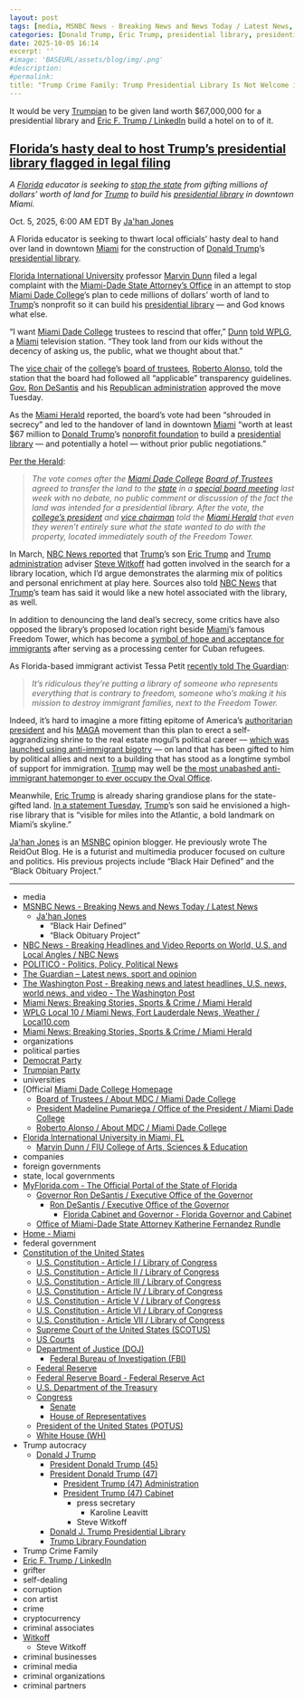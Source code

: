 ```yaml
---
layout: post
tags: [media, MSNBC News - Breaking News and News Today / Latest News, Ja’han Jones, “Black Hair Defined”, “Black Obituary Project”, NBC News - Breaking Headlines and Video Reports on World U.S. and Local Angles / NBC News, POLITICO - Politics Policy Political News, The Guardian – Latest news sport and opinion, The Washington Post - Breaking news and latest headlines U.S. news world news and video - The Washington Post, Miami News –  Breaking Stories Sports & Crime / Miami Herald, WPLG Local 10 / Miami News Fort Lauderdale News Weather / Local10.com, Miami News –  Breaking Stories Sports & Crime / Miami Herald, organizations, political parties, Democrat Party, Trumpian Party, universities, [Official Miami Dade College Homepage, Board of Trustees / About MDC / Miami Dade College, President Madeline Pumariega / Office of the President / Miami Dade College, Roberto Alonso / About MDC / Miami Dade College, Florida International University in Miami FL, Marvin Dunn / FIU College of Arts Sciences & Education, companies, foreign governments, state local governments, MyFlorida.com - The Official Portal of the State of Florida, Governor Ron DeSantis / Executive Office of the Governor, Ron DeSantis / Executive Office of the Governor, Florida Cabinet and Governor - Florida Governor and Cabinet, Office of Miami-Dade State Attorney Katherine Fernandez Rundle, Home - Miami, federal government, Constitution of the United States, U.S. Constitution - Article I / Library of Congress, U.S. Constitution - Article II / Library of Congress, U.S. Constitution - Article III / Library of Congress, U.S. Constitution - Article IV / Library of Congress, U.S. Constitution - Article V / Library of Congress, U.S. Constitution - Article VI / Library of Congress, U.S. Constitution - Article VII / Library of Congress, Supreme Court of the United States (SCOTUS), US Courts, Department of Justice (DOJ), Federal Bureau of Investigation (FBI), Federal Reserve, Federal Reserve Board - Federal Reserve Act, U.S. Department of the Treasury, Congress, Senate, House of Representatives, President of the United States (POTUS), White House (WH), Trump autocracy, Donald J Trump, President Donald Trump (45), President Donald Trump (47), President Trump (47) Administration, President Trump (47) Cabinet, press secretary, Karoline Leavitt, Steve Witkoff, Donald J. Trump Presidential Library, Trump Library Foundation, Trump Crime Family, Eric F. Trump / LinkedIn, grifter, self-dealing, corruption, con artist, crime, cryptocurrency, criminal associates, Witkoff, Steve Witkoff, criminal businesses, criminal media, criminal organizations, criminal partners]
categories: [Donald Trump, Eric Trump, presidential library, presidential library/hotel, Miami Dade College, Ron DeSantis]
date: 2025-10-05 16:14
excerpt: ''
#image: 'BASEURL/assets/blog/img/.png'
#description:
#permalink:
title: "Trump Crime Family: Trump Presidential Library Is Not Welcome in Miami"
---
```


It would be very [Trumpian](https://www.donaldjtrump.com/) to be given land worth \$67,000,000 for a presidential library and [Eric F. Trump / LinkedIn](https://www.linkedin.com/in/erictrump/) build a hotel on to of it.

## [Florida’s hasty deal to host Trump’s presidential library flagged in legal filing](https://www.msnbc.com/top-stories/latest/trump-presidential-library-miami-dade-college-land-rcna235521)

*A [Florida](https://www.myflorida.gov/) educator is seeking to [stop the state](https://www.myflorida.gov/) from gifting millions of dollars’ worth of land for [Trump](https://www.donaldjtrump.com/) to build his [presidential library](http://www.trumplibrary.gov/home) in downtown Miami.*

Oct. 5, 2025, 6:00 AM EDT
By [Ja'han Jones](https://www.msnbc.com/author/jahan-jones-ncpn371241)

A Florida educator is seeking to thwart local officials’ hasty deal to hand over land in downtown [Miami](https://www.miami.gov/Home) for the construction of [Donald Trump](https://www.msnbc.com/rachel-maddow-show/maddowblog/trump-picks-convenient-time-change-tune-project-2025-agenda-rcna235375)’s [presidential library](https://www.msnbc.com/top-stories/latest/abc-news-settlement-trump-defamation-library-rcna184267).

[Florida International University](https://www.fiu.edu/) professor [Marvin Dunn](https://case.fiu.edu/about/directory/affiliated-profiles/dunn-marvin.html) filed a legal complaint with the [Miami-Dade State Attorney’s Office](https://miamisao.com/) in an attempt to stop [Miami Dade College](https://www.mdc.edu/)’s plan to cede millions of dollars’ worth of land to [Trump](https://www.donaldjtrump.com/)’s nonprofit so it can build his [presidential library](http://www.trumplibrary.gov/home) — and God knows what else.

“I want [Miami Dade College](https://www.mdc.edu/) trustees to rescind that offer,” [Dunn](https://case.fiu.edu/about/directory/affiliated-profiles/dunn-marvin.html) [told WPLG](https://www.local10.com/news/local/2025/10/01/miami-historian-files-legal-complaint-over-trump-library-vote-they-took-land-from-our-kids/), a [Miami](https://www.miami.gov/Home) television station. “They took land from our kids without the decency of asking us, the public, what we thought about that.”

The [vice chair](https://www.mdc.edu/about/leadership/trustees-roberto-alonso.aspx) of the [college](https://www.mdc.edu/)’s [board of trustees](https://www.mdc.edu/about/leadership/trustees.aspx), [Roberto Alonso](https://www.mdc.edu/about/leadership/trustees-roberto-alonso.aspx), told the station that the board had followed all “applicable” transparency guidelines. [Gov.](https://www.flgov.com/) [Ron DeSantis](https://www.flgov.com/eog/leadership/people/ron-desantis) and his [Republican administration](https://www.cabinet.myflorida.com/) approved the move Tuesday.

As the [Miami Herald](https://www.miamiherald.com/) reported, the board’s vote had been “shrouded in secrecy” and led to the handover of land in downtown [Miami](https://www.miami.gov/Home) “worth at least \$67 million to [Donald Trump](https://www.donaldjtrump.com/)’s [nonprofit foundation](http://www.trumplibrary.gov/) to build a [presidential library](http://www.trumplibrary.gov/home) — and potentially a hotel — without prior public negotiations.”

[Per the Herald](http://miamiherald.com/news/politics-government/article312300881.html):

> *The vote comes after the [Miami Dade College](https://www.mdc.edu/) [Board of Trustees](https://www.mdc.edu/about/leadership/trustees.aspx) agreed to transfer the land to the [state](https://www.myflorida.gov/) in a [special board meeting](https://www.mdc.edu/about/pdf/2025-trustee-agenda/20250923-agenda.pdf) last week with no debate, no public comment or discussion of the fact the land was intended for a presidential library. After the vote, the [college’s president](https://www.mdc.edu/president/madeline-pumariega/) and [vice chairman](https://www.mdc.edu/about/leadership/trustees-roberto-alonso.aspx) told the [Miami Herald](https://www.miamiherald.com/) that even they weren’t entirely sure what the state wanted to do with the property, located immediately south of the Freedom Tower.*

In March, [NBC News reported](https://www.nbcnews.com/politics/trump-administration/top-trump-adviser-gets-involved-fight-win-presidential-library-site-he-rcna195474) that [Trump](https://www.donaldjtrump.com/)’s son [Eric Trump](https://www.linkedin.com/in/erictrump/) and [Trump](https://www.donaldjtrump.com/) [administration](https://www.whitehouse.gov/administration/) adviser [Steve Witkoff](https://www.witkoff.com/) had gotten involved in the search for a library location, which I’d argue demonstrates the alarming mix of politics and personal enrichment at play here. Sources also told [NBC News](https://www.nbcnews.com/) that [Trump](https://www.donaldjtrump.com/)’s team has said it would like a new hotel associated with the library, as well.

In addition to denouncing the land deal’s secrecy, some critics have also opposed the library’s proposed location right beside [Miami](https://www.miami.gov/Home)’s famous Freedom Tower, which has become a [symbol of hope and acceptance for immigrants](https://www.nbcmiami.com/video/multimedia/miamis-freedom-tower-marks-100-years-as-symbol-of-new-beginnings/3666829/) after serving as a processing center for Cuban refugees.

As Florida-based immigrant activist Tessa Petit [recently told The Guardian](https://www.theguardian.com/us-news/2025/oct/01/miami-deal-for-trump-library-angers-critics):

> *It’s ridiculous they’re putting a library of someone who represents everything that is contrary to freedom, someone who’s making it his mission to destroy immigrant families, next to the Freedom Tower.*

Indeed, it’s hard to imagine a more fitting epitome of America’s [authoritarian president](https://www.donaldjtrump.com/) and his [MAGA](https://www.donaldjtrump.com/) movement than this plan to erect a self-aggrandizing shrine to the real estate mogul’s political career — [which was launched using anti-immigrant bigotry](https://www.washingtonpost.com/news/the-fix/wp/2017/06/16/theyre-rapists-presidents-trump-campaign-launch-speech-two-years-later-annotated/) — on land that has been gifted to him by political allies and next to a building that has stood as a longtime symbol of support for immigration. [Trump](https://www.donaldjtrump.com/) may well be [the most unabashed anti-immigrant hatemonger to ever occupy the Oval Office](https://www.politico.com/news/2024/10/12/trump-racist-rhetoric-immigrants-00183537).

Meanwhile, [Eric Trump](https://www.linkedin.com/in/erictrump/) is already sharing grandiose plans for the state-gifted land. [In a statement Tuesday](https://amp.miamiherald.com/news/politics-government/article312320111.html), [Trump](https://www.donaldjtrump.com/)’s son said he envisioned a high-rise library that is “visible for miles into the Atlantic, a bold landmark on Miami’s skyline.”

[Ja'han Jones](https://www.msnbc.com/author/jahan-jones-ncpn371241) is an [MSNBC](https://www.msnbc.com/) opinion blogger. He previously wrote The ReidOut Blog. He is a futurist and multimedia producer focused on culture and politics. His previous projects include “Black Hair Defined” and the “Black Obituary Project.”

----
- media
- [MSNBC News - Breaking News and News Today / Latest News](https://www.msnbc.com/)
    - [Ja'han Jones](https://www.msnbc.com/author/jahan-jones-ncpn371241)
        - “Black Hair Defined”
        - “Black Obituary Project”
- [NBC News - Breaking Headlines and Video Reports on World, U.S. and Local Angles / NBC News](https://www.nbcnews.com/)
- [POLITICO - Politics, Policy, Political News](https://www.politico.com/)
- [The Guardian – Latest news, sport and opinion](https://www.theguardian.com/)
- [The Washington Post - Breaking news and latest headlines, U.S. news, world news, and video - The Washington Post](https://www.washingtonpost.com/)
- [Miami News: Breaking Stories, Sports & Crime / Miami Herald](https://www.miamiherald.com/)
- [WPLG Local 10 / Miami News, Fort Lauderdale News, Weather / Local10.com](https://www.local10.com/undefined)
- [Miami News: Breaking Stories, Sports & Crime / Miami Herald](https://www.miamiherald.com/)
- organizations
- political parties
- [Democrat Party](https://www.democrats.org/)
- [Trumpian Party](https://www.gop.com/)
- universities
- [Official [Miami Dade College Homepage](https://www.mdc.edu/)
    - [Board of Trustees / About MDC / Miami Dade College](https://www.mdc.edu/about/leadership/trustees.aspx)
    - [President Madeline Pumariega / Office of the President / Miami Dade College](https://www.mdc.edu/president/madeline-pumariega/)
    - [Roberto Alonso / About MDC / Miami Dade College](https://www.mdc.edu/about/leadership/trustees-roberto-alonso.aspx)
- [Florida International University in Miami, FL](https://www.fiu.edu/)
    - [Marvin Dunn / FIU College of Arts, Sciences & Education](https://case.fiu.edu/about/directory/affiliated-profiles/dunn-marvin.html)
- companies
- foreign governments
- state, local governments
- [MyFlorida.com - The Official Portal of the State of Florida](https://www.myflorida.gov/)
    - [Governor Ron DeSantis / Executive Office of the Governor](https://www.flgov.com/eog/home)
        - [Ron DeSantis / Executive Office of the Governor](https://www.flgov.com/eog/leadership/people/ron-desantis)
            - [Florida Cabinet and Governor - Florida Governor and Cabinet](https://www.cabinet.myflorida.com/)
    - [Office of Miami-Dade State Attorney Katherine Fernandez Rundle](https://miamisao.com/)
- [Home - Miami](https://www.miami.gov/Home)
- federal government
- [Constitution of the United States](https://constitution.congress.gov/constitution/)
    - [U.S. Constitution - Article I / Library of Congress](https://constitution.congress.gov/constitution/article-1/)
    - [U.S. Constitution - Article II / Library of Congress](https://constitution.congress.gov/constitution/article-2/)
    - [U.S. Constitution - Article III / Library of Congress](https://constitution.congress.gov/constitution/article-3/)
    - [U.S. Constitution - Article IV / Library of Congress](https://constitution.congress.gov/constitution/article-4/)
    - [U.S. Constitution - Article V / Library of Congress](https://constitution.congress.gov/constitution/article-5/)
    - [U.S. Constitution - Article VI / Library of Congress](https://constitution.congress.gov/constitution/article-6/)
    - [U.S. Constitution - Article VII / Library of Congress](https://constitution.congress.gov/constitution/article-7/)
    - [Supreme Court of the United States (SCOTUS)](https://www.supremecourt.gov/)
    - [US Courts](https://www.uscourts.gov/)
    - [Department of Justice (DOJ)](https://www.justice.gov/)
        - [Federal Bureau of Investigation (FBI)](https://www.fbi.gov/)
    - [Federal Reserve](https;//www.federalreserve.gov/)
    - [Federal Reserve Board - Federal Reserve Act](https://www.federalreserve.gov/aboutthefed/fract.htm)
    - [U.S. Department of the Treasury](https://home.treasury.gov/)
    - [Congress](https://www.congress.gov/)
        - [Senate](https://www.senate.gov/)
        - [House of Representatives](https://www.house.gov/)
     - [President of the United States (POTUS)](https://www.whitehouse.gov/)
    - [White House (WH)](https://www.whitehouse.gov/)
- Trump autocracy
    - [Donald J Trump](https://www.donaldjtrump.com/)
        - [President Donald Trump (45)](https://trumpwhitehouse.archives.gov/)
        - [President Donald Trump (47)](https://www.whitehouse.gov/administration/donald-j-trump/)
            - [President Trump (47) Administration](https://www.whitehouse.gov/administration/)
            - [President Trump (47) Cabinet](https://www.whitehouse.gov/administration/the-cabinet/)
                - press secretary
                    - Karoline Leavitt
                - Steve Witkoff
        - [Donald J. Trump Presidential Library](http://www.trumplibrary.gov/home)
        - [Trump Library Foundation](http://www.trumplibrary.gov/)
- Trump Crime Family
- [Eric F. Trump / LinkedIn](https://www.linkedin.com/in/erictrump/)
- grifter
- self-dealing
- corruption
- con artist
- crime
- cryptocurrency
- criminal associates
- [Witkoff](https://www.witkoff.com/)
    - Steve Witkoff
- criminal businesses
- criminal media
- criminal organizations
- criminal partners